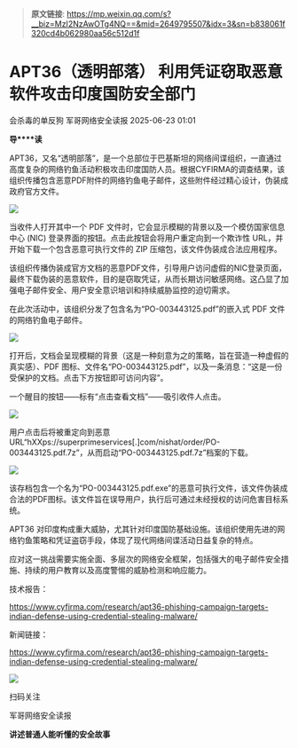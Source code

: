 > **原文链接**: https://mp.weixin.qq.com/s?__biz=MzI2NzAwOTg4NQ==&mid=2649795507&idx=3&sn=b838061f320cd4b062980aa56c512d1f

#  APT36（透明部落） 利用凭证窃取恶意软件攻击印度国防安全部门  
会杀毒的单反狗  军哥网络安全读报   2025-06-23 01:01  
  
**导****读**  
  
  
  
APT36，又名“透明部落”，是一个总部位于巴基斯坦的网络间谍组织，一直通过高度复杂的网络钓鱼活动积极攻击印度国防人员。根据CYFIRMA的调查结果，该组织传播包含恶意PDF附件的网络钓鱼电子邮件，这些附件经过精心设计，伪装成政府官方文件。  
  
![](https://mmbiz.qpic.cn/mmbiz_png/AnRWZJZfVaFQA7TpicYvyNkicjBMJPNUwWNZiaWficN4C9ia3o31qJP03qVoeyBo7EhMP5iaGicoibhSk69abAicD9HNiarQ/640?wx_fmt=png&from=appmsg "")  
  
  
当收件人打开其中一个 PDF 文件时，它会显示模糊的背景以及一个模仿国家信息中心 (NIC) 登录界面的按钮。点击此按钮会将用户重定向到一个欺诈性 URL，并开始下载一个包含恶意可执行文件的 ZIP 压缩包，该文件伪装成合法应用程序。  
  
  
该组织传播伪装成官方文档的恶意PDF文件，引导用户访问虚假的NIC登录页面，最终下载伪装的恶意软件，目的是窃取凭证，从而长期访问敏感网络。这凸显了加强电子邮件安全、用户安全意识培训和持续威胁监控的迫切需求。  
  
  
在此次活动中，该组织分发了包含名为“PO-003443125.pdf”的嵌入式 PDF 文件的网络钓鱼电子邮件。  
  
![](https://mmbiz.qpic.cn/mmbiz_png/AnRWZJZfVaFQA7TpicYvyNkicjBMJPNUwW6NlicSXWVXC42PiaMwrhac9x0oIhVUdr5AcD37y4rZDYWELicNp1lRC0A/640?wx_fmt=png&from=appmsg "")  
  
  
打开后，文档会呈现模糊的背景（这是一种刻意为之的策略，旨在营造一种虚假的真实感）、PDF 图标、文件名“PO-003443125.pdf”，以及一条消息：“这是一份受保护的文档。点击下方按钮即可访问内容”。  
  
  
一个醒目的按钮——标有“点击查看文档”——吸引收件人点击。  
  
![](https://mmbiz.qpic.cn/mmbiz_png/AnRWZJZfVaFQA7TpicYvyNkicjBMJPNUwWf2xBg7cbRIo3oS9qleicbuKIGILOMwg2F8bj3890icSssw8rBryNl7aA/640?wx_fmt=png&from=appmsg "")  
  
  
用户点击后将被重定向到恶意 URL“hXXps://superprimeservices[.]com/nishat/order/PO-003443125.pdf.7z”，从而启动“PO-003443125.pdf.7z”档案的下载。  
  
![](https://mmbiz.qpic.cn/mmbiz_png/AnRWZJZfVaFQA7TpicYvyNkicjBMJPNUwWib2ZMz5aJpW7DKdrRXSAAorRIMHgumGTd6bl97axLosT8XdKW7roZTg/640?wx_fmt=png&from=appmsg "")  
  
  
该存档包含一个名为“PO-003443125.pdf.exe”的恶意可执行文件，该文件伪装成合法的PDF图标。该文件旨在误导用户，执行后可通过未经授权的访问危害目标系统。  
  
  
APT36 对印度构成重大威胁，尤其针对印度国防基础设施。该组织使用先进的网络钓鱼策略和凭证盗窃手段，体现了现代网络间谍活动日益复杂的特点。  
  
  
应对这一挑战需要实施全面、多层次的网络安全框架，包括强大的电子邮件安全措施、持续的用户教育以及高度警惕的威胁检测和响应能力。  
  
  
技术报告：  
  
https://www.cyfirma.com/research/apt36-phishing-campaign-targets-indian-defense-using-credential-stealing-malware/  
  
  
新闻链接：  
  
https://www.cyfirma.com/research/apt36-phishing-campaign-targets-indian-defense-using-credential-stealing-malware/  
  
![](https://mmbiz.qpic.cn/mmbiz_jpg/AnRWZJZfVaGC3gsJClsh4Fia0icylyBEnBywibdbkrLLzmpibfdnf5wNYzEUq2GpzfedMKUjlLJQ4uwxAFWLzHhPFQ/640?wx_fmt=jpeg "")  
  
扫码关注  
  
军哥网络安全读报  
  
**讲述普通人能听懂的安全故事**  
  
  
